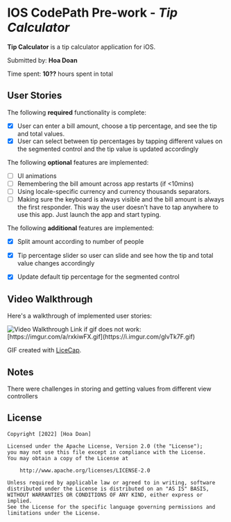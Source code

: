 # IOS CodePath Pre-work - *Tip Calculator*

**Tip Calculator** is a tip calculator application for iOS.

Submitted by: **Hoa Doan**

Time spent: **10??** hours spent in total

## User Stories

The following **required** functionality is complete:

* [x] User can enter a bill amount, choose a tip percentage, and see the tip and total values.
* [x] User can select between tip percentages by tapping different values on the segmented control and the tip value is updated accordingly

The following **optional** features are implemented:

* [ ] UI animations
* [ ] Remembering the bill amount across app restarts (if <10mins)
* [ ] Using locale-specific currency and currency thousands separators.
* [ ] Making sure the keyboard is always visible and the bill amount is always the first responder. This way the user doesn't have to tap anywhere to use this app. Just launch the app and start typing.

The following **additional** features are implemented:

- [x] Split amount according to number of people
- [x] Tip percentage slider so user can slide and see how the tip and total value changes accordingly
- [x] Update default tip percentage for the segmented control


## Video Walkthrough

Here's a walkthrough of implemented user stories:

<img src='[https://imgur.com/a/rxkiwFX.gif](https://i.imgur.com/glvTk7F.gif)' title='Video Walkthrough' width='' alt='Video Walkthrough' />
Link if gif does not work: [https://imgur.com/a/rxkiwFX.gif](https://i.imgur.com/glvTk7F.gif)

GIF created with [LiceCap](http://www.cockos.com/licecap/).

## Notes

There were challenges in storing and getting values from different view controllers

## License

    Copyright [2022] [Hoa Doan]

    Licensed under the Apache License, Version 2.0 (the "License");
    you may not use this file except in compliance with the License.
    You may obtain a copy of the License at

        http://www.apache.org/licenses/LICENSE-2.0

    Unless required by applicable law or agreed to in writing, software
    distributed under the License is distributed on an "AS IS" BASIS,
    WITHOUT WARRANTIES OR CONDITIONS OF ANY KIND, either express or implied.
    See the License for the specific language governing permissions and
    limitations under the License.
